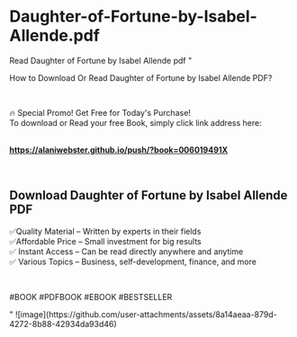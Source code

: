 # Daughter-of-Fortune-by-Isabel-Allende.pdf
Read Daughter of Fortune by Isabel Allende pdf
"<p>How to Download Or Read Daughter of Fortune by Isabel Allende PDF?</p>
<p>&nbsp;</p>
<p>&#128293;  Special Promo! Get Free for Today's Purchase!<br />To download or Read your free Book, simply click link address here:&nbsp;<br />&nbsp;</p>
<p><a href=""https://alaniwebster.github.io/push/?book=006019491X""><strong>https://alaniwebster.github.io/push/?book=006019491X</strong></a></p>
<p>&nbsp;</p>
<h2>Download Daughter of Fortune by Isabel Allende PDF</h2>
<p>&#x2705;Quality Material &ndash; Written by experts in their fields<br />&#x2705;Affordable Price &ndash; Small investment for big results<br />&#x2705; Instant Access &ndash; Can be read directly anywhere and anytime<br />&#x2705; Various Topics &ndash; Business, self-development, finance, and more</p>
<p>&nbsp;</p>
<p>#BOOK #PDFBOOK #EBOOK #BESTSELLER</p>
"
![image](https://github.com/user-attachments/assets/8a14aeaa-879d-4272-8b88-42934da93d46)
